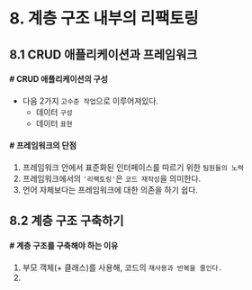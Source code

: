 # 8. 계층 구조 내부의 리팩토링

## 8.1 CRUD 애플리케이션과 프레임워크

#### # CRUD 애플리케이션의 구성

* 다음 2가지 `고수준 작업`으로 이루어져있다.
  * 데이터 `구성`
  * 데이터 `표현`

#### # 프레임워크의 단점

1. 프레임워크 안에서 표준화된 인터페이스를 따르기 위한 `팀원들의 노력`
2. 프레임워크에서의 `'리팩토링'`은 `코드 재작성`을 의미한다.
3. 언어 자체보다는 프레임워크에 대한 의존을 하기 쉽다.

## 8.2 계층 구조 구축하기

#### # 계층 구조를 구축해야 하는 이유

1. 부모 객체(+ 클래스)를 사용해, 코드의 `재사용과 반복을 줄인다.`
2. 